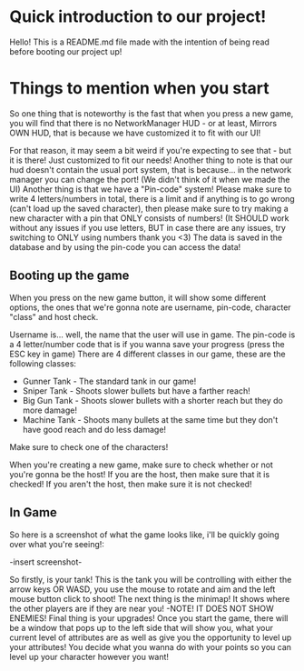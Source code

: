 # Quick introduction to our project!
Hello! This is a README.md file made with the intention of being read before booting our project up! 

# Things to mention when you start
So one thing that is noteworthy is the fast that when you press a new game, you will find that there is no NetworkManager HUD - or at least, Mirrors OWN HUD, that is because we have customized it to fit with our UI!

For that reason, it may seem a bit weird if you're expecting to see that - but it is there! Just customized to fit our needs! Another thing to note is that our hud doesn't contain the usual port system, that is because... in the network manager you can change the port! (We didn't think of it when we made the UI)
Another thing is that we have a "Pin-code" system! Please make sure to write 4 letters/numbers in total, there is a limit and if anything is to go wrong (can't load up the saved character), then please make sure to try making a new character with a pin that ONLY consists of numbers!
(It SHOULD work without any issues if you use letters, BUT in case there are any issues, try switching to ONLY using numbers thank you <3) 
The data is saved in the database and by using the pin-code you can access the data! 

## Booting up the game
When you press on the new game button, it will show some different options, the ones that we're gonna note are username, pin-code, character "class" and host check. 

Username is... well, the name that the user will use in game.
The pin-code is a 4 letter/number code that is if you wanna save your progress (press the ESC key in game) 
There are 4 different classes in our game, these are the following classes: 
* Gunner Tank - The standard tank in our game! 
* Sniper Tank - Shoots slower bullets but have a farther reach! 
* Big Gun Tank - Shoots slower bullets with a shorter reach but they do more damage!
* Machine Tank - Shoots many bullets at the same time but they don't have good reach and do less damage!

Make sure to check one of the characters! 

When you're creating a new game, make sure to check whether or not you're gonna be the host! If you are the host, then make sure that it is checked! If you aren't the host, then make sure it is not checked! 

## In Game
So here is a screenshot of what the game looks like, i'll be quickly going over what you're seeing!: 

-insert screenshot-

So firstly, is your tank! This is the tank you will be controlling with either the arrow keys OR WASD, you use the mouse to rotate and aim and the left mouse button click to shoot! 
The next thing is the minimap! It shows where the other players are if they are near you! -NOTE! IT DOES NOT SHOW ENEMIES! 
Final thing is your upgrades! Once you start the game, there will be a window that pops up to the left side that will show you, what your current level of attributes are as well as give you the opportunity to level up your attributes! You decide what you wanna do with your points so you can level up your character however you want!



